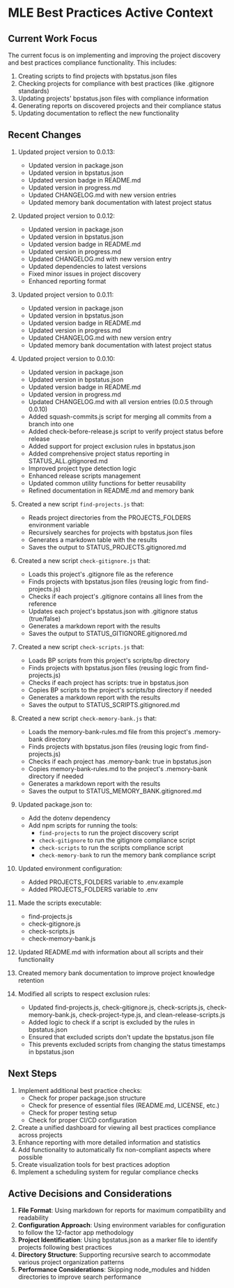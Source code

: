 # MLE Best Practices Active Context

## Current Work Focus
The current focus is on implementing and improving the project discovery and best practices compliance functionality. This includes:
1. Creating scripts to find projects with bpstatus.json files
2. Checking projects for compliance with best practices (like .gitignore standards)
3. Updating projects' bpstatus.json files with compliance information
4. Generating reports on discovered projects and their compliance status
5. Updating documentation to reflect the new functionality

## Recent Changes
1. Updated project version to 0.0.13:
   - Updated version in package.json
   - Updated version in bpstatus.json
   - Updated version badge in README.md
   - Updated version in progress.md
   - Updated CHANGELOG.md with new version entries
   - Updated memory bank documentation with latest project status

2. Updated project version to 0.0.12:
   - Updated version in package.json
   - Updated version in bpstatus.json
   - Updated version badge in README.md
   - Updated version in progress.md
   - Updated CHANGELOG.md with new version entry
   - Updated dependencies to latest versions
   - Fixed minor issues in project discovery
   - Enhanced reporting format

3. Updated project version to 0.0.11:
   - Updated version in package.json
   - Updated version in bpstatus.json
   - Updated version badge in README.md
   - Updated version in progress.md
   - Updated CHANGELOG.md with new version entry
   - Updated memory bank documentation with latest project status

2. Updated project version to 0.0.10:
   - Updated version in package.json
   - Updated version in bpstatus.json
   - Updated version badge in README.md
   - Updated version in progress.md
   - Updated CHANGELOG.md with all version entries (0.0.5 through 0.0.10)
   - Added squash-commits.js script for merging all commits from a branch into one
   - Added check-before-release.js script to verify project status before release
   - Added support for project exclusion rules in bpstatus.json
   - Added comprehensive project status reporting in STATUS_ALL.gitignored.md
   - Improved project type detection logic
   - Enhanced release scripts management
   - Updated common utility functions for better reusability
   - Refined documentation in README.md and memory bank

2. Created a new script `find-projects.js` that:
   - Reads project directories from the PROJECTS_FOLDERS environment variable
   - Recursively searches for projects with bpstatus.json files
   - Generates a markdown table with the results
   - Saves the output to STATUS_PROJECTS.gitignored.md

2. Created a new script `check-gitignore.js` that:
   - Loads this project's .gitignore file as the reference
   - Finds projects with bpstatus.json files (reusing logic from find-projects.js)
   - Checks if each project's .gitignore contains all lines from the reference
   - Updates each project's bpstatus.json with .gitignore status (true/false)
   - Generates a markdown report with the results
   - Saves the output to STATUS_GITIGNORE.gitignored.md

3. Created a new script `check-scripts.js` that:
   - Loads BP scripts from this project's scripts/bp directory
   - Finds projects with bpstatus.json files (reusing logic from find-projects.js)
   - Checks if each project has scripts: true in bpstatus.json
   - Copies BP scripts to the project's scripts/bp directory if needed
   - Generates a markdown report with the results
   - Saves the output to STATUS_SCRIPTS.gitignored.md

4. Created a new script `check-memory-bank.js` that:
   - Loads the memory-bank-rules.md file from this project's .memory-bank directory
   - Finds projects with bpstatus.json files (reusing logic from find-projects.js)
   - Checks if each project has .memory-bank: true in bpstatus.json
   - Copies memory-bank-rules.md to the project's .memory-bank directory if needed
   - Generates a markdown report with the results
   - Saves the output to STATUS_MEMORY_BANK.gitignored.md

5. Updated package.json to:
   - Add the dotenv dependency
   - Add npm scripts for running the tools:
     - `find-projects` to run the project discovery script
     - `check-gitignore` to run the gitignore compliance script
     - `check-scripts` to run the scripts compliance script
     - `check-memory-bank` to run the memory bank compliance script

6. Updated environment configuration:
   - Added PROJECTS_FOLDERS variable to .env.example
   - Added PROJECTS_FOLDERS variable to .env

7. Made the scripts executable:
   - find-projects.js
   - check-gitignore.js
   - check-scripts.js
   - check-memory-bank.js

8. Updated README.md with information about all scripts and their functionality

9. Created memory bank documentation to improve project knowledge retention

10. Modified all scripts to respect exclusion rules:
    - Updated find-projects.js, check-gitignore.js, check-scripts.js, check-memory-bank.js, check-project-type.js, and clean-release-scripts.js
    - Added logic to check if a script is excluded by the rules in bpstatus.json
    - Ensured that excluded scripts don't update the bpstatus.json file
    - This prevents excluded scripts from changing the status timestamps in bpstatus.json

## Next Steps
1. Implement additional best practice checks:
   - Check for proper package.json structure
   - Check for presence of essential files (README.md, LICENSE, etc.)
   - Check for proper testing setup
   - Check for proper CI/CD configuration
2. Create a unified dashboard for viewing all best practices compliance across projects
3. Enhance reporting with more detailed information and statistics
4. Add functionality to automatically fix non-compliant aspects where possible
5. Create visualization tools for best practices adoption
6. Implement a scheduling system for regular compliance checks

## Active Decisions and Considerations
1. **File Format**: Using markdown for reports for maximum compatibility and readability
2. **Configuration Approach**: Using environment variables for configuration to follow the 12-factor app methodology
3. **Project Identification**: Using bpstatus.json as a marker file to identify projects following best practices
4. **Directory Structure**: Supporting recursive search to accommodate various project organization patterns
5. **Performance Considerations**: Skipping node_modules and hidden directories to improve search performance
